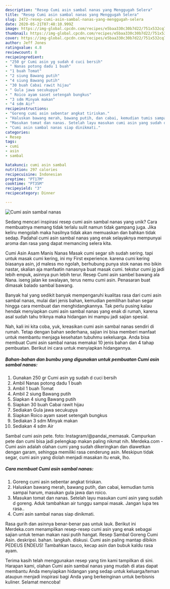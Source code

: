 ```yaml
---
description: "Resep Cumi asin sambal nanas yang Menggugah Selera"
title: "Resep Cumi asin sambal nanas yang Menggugah Selera"
slug: 2472-resep-cumi-asin-sambal-nanas-yang-menggugah-selera
date: 2020-05-21T07:48:10.999Z
image: https://img-global.cpcdn.com/recipes/e5baa330c30b7d22/751x532cq70/cumi-asin-sambal-nanas-foto-resep-utama.jpg
thumbnail: https://img-global.cpcdn.com/recipes/e5baa330c30b7d22/751x532cq70/cumi-asin-sambal-nanas-foto-resep-utama.jpg
cover: https://img-global.cpcdn.com/recipes/e5baa330c30b7d22/751x532cq70/cumi-asin-sambal-nanas-foto-resep-utama.jpg
author: Jeff Jones
ratingvalue: 4.8
reviewcount: 8
recipeingredient:
- "250 gr Cumi asin yg sudah d cuci bersih"
- " Nanas potong dadu 1 buah"
- "1 buah Tomat"
- "2 siung Bawang putih"
- "4 siung Bawang putih"
- "30 buah Cabai rawit hijau"
- " Gula jawa secukupya"
- " Roico ayam saset setengah bungkus"
- "3 sdm Minyak makan"
- "4 sdm Air"
recipeinstructions:
- "Goreng cumi asin sebentar angkat tiriskan."
- "Haluskan bawang merah, bawang putih, dan cabai, kemudian tumis sampai harum, masukan gula jawa dan roico."
- "Masukan tomat dan nanas. Setelah layu masukan cumi asin yang sudah d goreng. Aduk tambahkan air tunggu sampai masak. Jangan lupa tes rasa.."
- "Cumi asin sambal nanas siap dinikmati."
categories:
- Resep
tags:
- cumi
- asin
- sambal

katakunci: cumi asin sambal 
nutrition: 297 calories
recipecuisine: Indonesian
preptime: "PT17M"
cooktime: "PT35M"
recipeyield: "3"
recipecategory: Dinner

---
```



![Cumi asin sambal nanas](https://img-global.cpcdn.com/recipes/e5baa330c30b7d22/751x532cq70/cumi-asin-sambal-nanas-foto-resep-utama.jpg)

Sedang mencari inspirasi resep cumi asin sambal nanas yang unik? Cara membuatnya memang tidak terlalu sulit namun tidak gampang juga. Jika keliru mengolah maka hasilnya tidak akan memuaskan dan bahkan tidak sedap. Padahal cumi asin sambal nanas yang enak selayaknya mempunyai aroma dan rasa yang dapat memancing selera kita.

Cumi Asin Asam Manis Nanas Masak cumi segar sih sudah sering. tapi untuk masak cumi kering, ini my First experience. karena cumi kering biasanya asin, jd maless mo ngolah, berhubung punya stok nanas mo bikin nastar, skalian aja manfaatin nanasnya buat masak cumi. tekstur cumi jg jadi lebih empuk, asinnya pun lebih terur. Resep Cumi asin sambel bawang ala Nana. iseng jalan ke swalayan, terus nemu cumi asin. Penasaran buat dimasak balado sambal bawang.

Banyak hal yang sedikit banyak mempengaruhi kualitas rasa dari cumi asin sambal nanas, mulai dari jenis bahan, kemudian pemilihan bahan segar hingga cara membuat dan menghidangkannya. Tak perlu pusing kalau hendak menyiapkan cumi asin sambal nanas yang enak di rumah, karena asal sudah tahu triknya maka hidangan ini mampu jadi sajian spesial.


Nah, kali ini kita coba, yuk, kreasikan cumi asin sambal nanas sendiri di rumah. Tetap dengan bahan sederhana, sajian ini bisa memberi manfaat untuk membantu menjaga kesehatan tubuhmu sekeluarga. Anda bisa membuat Cumi asin sambal nanas memakai 10 jenis bahan dan 4 tahap pembuatan. Berikut ini cara untuk menyiapkan hidangannya.

<!--inarticleads1-->

##### Bahan-bahan dan bumbu yang digunakan untuk pembuatan Cumi asin sambal nanas:

1. Gunakan 250 gr Cumi asin yg sudah d cuci bersih
1. Ambil  Nanas potong dadu 1 buah
1. Ambil 1 buah Tomat
1. Ambil 2 siung Bawang putih
1. Siapkan 4 siung Bawang putih
1. Siapkan 30 buah Cabai rawit hijau
1. Sediakan  Gula jawa secukupya
1. Siapkan  Roico ayam saset setengah bungkus
1. Sediakan 3 sdm Minyak makan
1. Sediakan 4 sdm Air


Sambal cumi asin pete. foto: Instagram/@pandai_memasak. Campurkan pete dan cumi bisa jadi pelengkap makan paling nikmat nih. Merdeka.com - Cumi asin adalah olahan cumi yang sudah dikeringkan dan diawetkan dengan garam, sehingga memiliki rasa cenderung asin. Meskipun tidak segar, cumi asin yang diolah menjadi masakan itu enak, lho. 

<!--inarticleads2-->

##### Cara membuat Cumi asin sambal nanas:

1. Goreng cumi asin sebentar angkat tiriskan.
1. Haluskan bawang merah, bawang putih, dan cabai, kemudian tumis sampai harum, masukan gula jawa dan roico.
1. Masukan tomat dan nanas. Setelah layu masukan cumi asin yang sudah d goreng. Aduk tambahkan air tunggu sampai masak. Jangan lupa tes rasa..
1. Cumi asin sambal nanas siap dinikmati.


Rasa gurih dan asinnya benar-benar pas untuk lauk. Berikut ini Merdeka.com menampilkan resep-resep cumi asin yang enak sebagai sajian untuk teman makan nasi putih hangat. Resep Sambal Goreng Cumi Asin. deskripsi. bahan. langkah. diskusi. Cumi asin paling mantap dibikin PEDEUS ENDEUS! Tambahkan tauco, kecap asin dan bubuk kaldu rasa ayam. 

Terima kasih telah menggunakan resep yang tim kami tampilkan di sini. Harapan kami, olahan Cumi asin sambal nanas yang mudah di atas dapat membantu Anda menyiapkan hidangan yang sedap untuk keluarga/teman ataupun menjadi inspirasi bagi Anda yang berkeinginan untuk berbisnis kuliner. Selamat mencoba!

